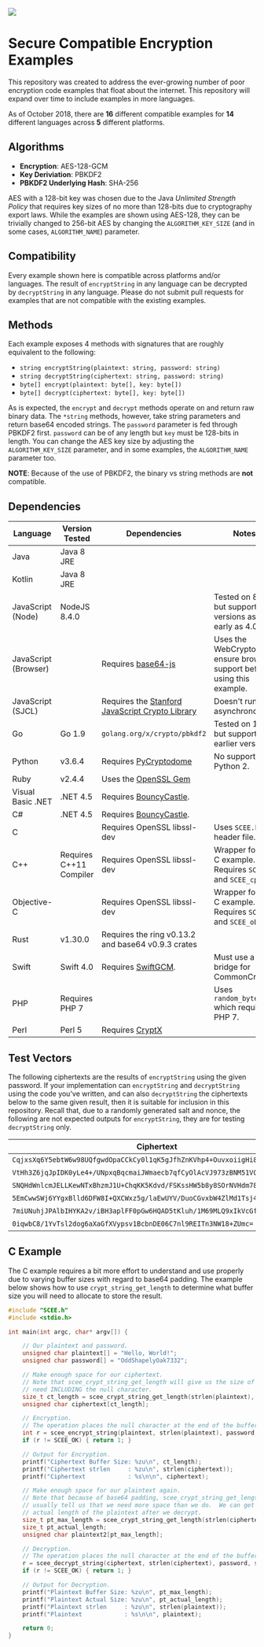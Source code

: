 ![](icon.png)

# Secure Compatible Encryption Examples
This repository was created to address the ever-growing number of poor
encryption code examples that float about the internet.  This repository will
expand over time to include examples in more languages.

As of October 2018, there are **16** different compatible examples for **14**
different languages across **5** different platforms.

## Algorithms
- **Encryption**: AES-128-GCM
- **Key Deriviation**: PBKDF2
- **PBKDF2 Underlying Hash**: SHA-256

AES with a 128-bit key was chosen due to the Java *Unlimited Strength Policy*
that requires key sizes of no more than 128-bits due to cryptography export laws.  While the
examples are shown using AES-128, they can be trivially changed to 256-bit AES
by changing the `ALGORITHM_KEY_SIZE` (and in some cases, `ALGORITHM_NAME`) parameter.

## Compatibility
Every example shown here is compatible across platforms and/or languages.  The result of `encryptString` in any language can be decrypted by `decryptString` in any language.  Please do not submit pull requests for examples that are not compatible with the existing examples.

## Methods
Each example exposes 4 methods with signatures that are roughly equivalent to
the following:
- `string encryptString(plaintext: string, password: string)`
- `string decryptString(ciphertext: string, password: string)`
- `byte[] encrypt(plaintext: byte[], key: byte[])`
- `byte[] decrypt(ciphertext: byte[], key: byte[])`

As is expected, the `encrypt` and `decrypt` methods operate on and return raw
binary data.  The `*string` methods, however, take string parameters and return base64 encoded strings.  The `password` parameter is fed through PBKDF2 first.  `password` can be of any length but `key` must be 128-bits in length.  You can change the AES key size by adjusting the `ALGORITHM_KEY_SIZE` parameter, and in some examples, the `ALGORITHM_NAME` parameter too.

**NOTE**: Because of the use of PBKDF2, the binary vs string methods are **not**
compatible.

## Dependencies
|Language|Version Tested|Dependencies|Notes|
|--------|---------------|------------|-----|
|Java|Java 8 JRE|||
|Kotlin|Java 8 JRE|||
|JavaScript (Node)|NodeJS 8.4.0||Tested on 8.4.0, but supported in versions as early as 4.0.0|
|JavaScript (Browser)||Requires [base64-js](https://github.com/beatgammit/base64-js)|Uses the WebCrypto API, ensure browser support before using this example.|
|JavaScript (SJCL)||Requires the [Stanford JavaScript Crypto Library](https://github.com/bitwiseshiftleft/sjcl)|Doesn't run asynchronously.|
|Go|Go 1.9|`golang.org/x/crypto/pbkdf2`|Tested on 1.9 but supported in earlier versions.|
|Python|v3.6.4|Requires [PyCryptodome](https://github.com/Legrandin/pycryptodome)|No support for Python 2.|
|Ruby|v2.4.4|Uses the [OpenSSL Gem](https://rubygems.org/gems/openssl/versions/2.0.0.beta.1)||
|Visual Basic .NET|.NET 4.5|Requires [BouncyCastle](https://www.nuget.org/packages/BouncyCastle/).||
|C#|.NET 4.5|Requires [BouncyCastle](https://www.nuget.org/packages/BouncyCastle/).||
|C||Requires OpenSSL libssl-dev|Uses `SCEE.h` header file.|
|C++|Requires C++11 Compiler|Requires OpenSSL libssl-dev|Wrapper for the C example.  Requires `SCEE.h` and `SCEE_cpp.h`|
|Objective-C||Requires OpenSSL libssl-dev|Wrapper for the C example.  Requires `SCEE.h` and `SCEE_objc.h`|
|Rust|v1.30.0|Requires the ring v0.13.2 and base64 v0.9.3 crates||
|Swift|Swift 4.0|Requires [SwiftGCM](https://github.com/luke-park/SwiftGCM).|Must use a bridge for CommonCrypto.|
|PHP|Requires PHP 7||Uses `random_bytes` which requires PHP 7.|
|Perl|Perl 5|Requires [CryptX](https://metacpan.org/pod/CryptX)||

## Test Vectors
The following ciphertexts are the results of `encryptString` using the given password.  If your implementation can `encryptString` and `decryptString` using the code you've written, and can also `decryptString` the ciphertexts below to the same given result, then it is suitable for inclusion in this repository.  Recall that, due to a randomly generated salt and nonce, the following are not expected outputs for `encryptString`, they are for testing `decryptString` only.

| Ciphertext | Password | Plaintext |
|-----------|----------|--------|
|`CqjxsXq6Y5ebtW6w98UQfgwdOpaCCkCy0l1qK5gJfhZnKVhp4+OuvxoiigHi8mO1R8CAyl5t`|DTY62mV2Cv|XCbJbjd72q|
|`VtHh3Z6jqJpIDK0yLe4+/UNpxqBqcmaiJWmaecb7qfCyOlAcVJ973zBNM51VCup5UTuVlu3H`|Pl4WODjq4k|SOJHSCm4qR|
|`SNQHdWnlcmJELLKewNTxBhzmJ1U+ChqKK5Kdvd/FSKssHW5b8y8SOrNVHdm78JUAYpGKlEUD`|BZO8PUEysY|NYzd53moLT|
|`5EmCwwSWj6YYgxBlld6DFW8I+QXCWxz5g/laEwUYV/DuoCGvxbW4ZlMd1Tsj4N07WbBOhIJU`|OziaxPFGYh|vW1Qjb30mt|
|`7miUNuhjJPAlbIHYKA2v/iBH3aplFF0pGw6HQAD5tKluh/1M69MLQ9xIkVcGfTr0CycsTFLU`|gkLDY5mmzT|9z19eFctoZ|
|`0iqwbC8/1YvTsl2dog6aXaGfXVypsv1BcbnDE06C7nl9REITn3NW18+ZUmc=`|*Empty String*|*Empty String*|

## C Example
The C example requires a bit more effort to understand and use properly due to varying buffer sizes with regard to base64 padding.  The example below shows how to use `crypt_string_get_length` to determine what buffer size you will need to allocate to store the result.
```c
#include "SCEE.h"
#include <stdio.h>

int main(int argc, char* argv[]) {

    // Our plaintext and password.
    unsigned char plaintext[] = "Hello, World!";
    unsigned char password[] = "OddShapelyOak7332";

    // Make enough space for our ciphertext.
    // Note that scee_crypt_string_get_length will give us the size of the buffer we
    // need INCLUDING the null character.
    size_t ct_length = scee_crypt_string_get_length(strlen(plaintext), SCEE_CRYPT_ENCRYPT);
    unsigned char ciphertext[ct_length];

    // Encryption.
    // The operation places the null character at the end of the buffer for us.
    int r = scee_encrypt_string(plaintext, strlen(plaintext), password, strlen(password), ciphertext);
    if (r != SCEE_OK) { return 1; }

    // Output for Encryption.
    printf("Ciphertext Buffer Size: %zu\n", ct_length);
    printf("Ciphertext strlen     : %zu\n", strlen(ciphertext));
    printf("Ciphertext            : %s\n\n", ciphertext);

    // Make enough space for our plaintext again.
    // Note that because of base64 padding, scee_crypt_string_get_length will
    // usually tell us that we need more space than we do.  We can get the
    // actual length of the plaintext after we decrypt.
    size_t pt_max_length = scee_crypt_string_get_length(strlen(ciphertext), SCEE_CRYPT_DECRYPT);
    size_t pt_actual_length;
    unsigned char plaintext2[pt_max_length];

    // Decryption.
    // The operation places the null character at the end of the buffer for us.
    r = scee_decrypt_string(ciphertext, strlen(ciphertext), password, strlen(password), plaintext2, &pt_actual_length);
    if (r != SCEE_OK) { return 1; }

    // Output for Decryption.
    printf("Plaintext Buffer Size: %zu\n", pt_max_length);
    printf("Plaintext Actual Size: %zu\n", pt_actual_length);
    printf("Plaintext strlen     : %zu\n", strlen(plaintext));
    printf("Plaintext            : %s\n\n", plaintext);

    return 0;
}
```
